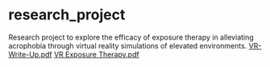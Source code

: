 # research_project

Research project to explore the efficacy of exposure therapy in alleviating acrophobia through virtual reality simulations of elevated environments.
[VR-Write-Up.pdf](https://github.com/Chad-Fox1202/research_project/files/14761452/VR-Write-Up.pdf)
[VR Exposure Therapy.pdf](https://github.com/Chad-Fox1202/research_project/files/14761462/VR.Exposure.Therapy.pdf)
